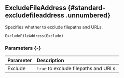 ## ExcludeFileAddress {#standard-excludefileaddress .unnumbered}

Specifies whether to exclude filepaths and URLs.

```{sql}
ExcludeFileAddress(Exclude)
```

### Parameters {-}

Parameter | Description
| :-- | :-- |
Exclude | `true` to exclude filepaths and URLs.